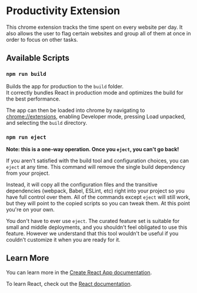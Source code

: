 # Productivity Extension

This chrome extension tracks the time spent on every website per day. It also allows the user to flag certain websites and group all of them at once in order to focus on other tasks.

## Available Scripts

### `npm run build`

Builds the app for production to the `build` folder.\
It correctly bundles React in production mode and optimizes the build for the best performance.

The app can then be loaded into chrome by navigating to [chrome://extensions](chrome://extensions), enabling Developer mode, pressing Load unpacked, and selecting the `build` directory.

### `npm run eject`

**Note: this is a one-way operation. Once you `eject`, you can't go back!**

If you aren't satisfied with the build tool and configuration choices, you can `eject` at any time. This command will remove the single build dependency from your project.

Instead, it will copy all the configuration files and the transitive dependencies (webpack, Babel, ESLint, etc) right into your project so you have full control over them. All of the commands except `eject` will still work, but they will point to the copied scripts so you can tweak them. At this point you're on your own.

You don't have to ever use `eject`. The curated feature set is suitable for small and middle deployments, and you shouldn't feel obligated to use this feature. However we understand that this tool wouldn't be useful if you couldn't customize it when you are ready for it.

## Learn More

You can learn more in the [Create React App documentation](https://facebook.github.io/create-react-app/docs/getting-started).

To learn React, check out the [React documentation](https://reactjs.org/).

